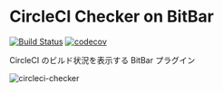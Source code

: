 # CircleCI Checker on BitBar

[![Build Status](https://travis-ci.org/mzumi/circleci-checker.svg?branch=master)](https://travis-ci.org/mzumi/circleci-checker)
[![codecov](https://codecov.io/gh/mzumi/circleci-checker/branch/master/graph/badge.svg)](https://codecov.io/gh/mzumi/circleci-checker)

CircleCI のビルド状況を表示する BitBar プラグイン

![circleci-checker](https://s3-ap-northeast-1.amazonaws.com/mzumi/github/circleci-checker.png "circleci-checker")
